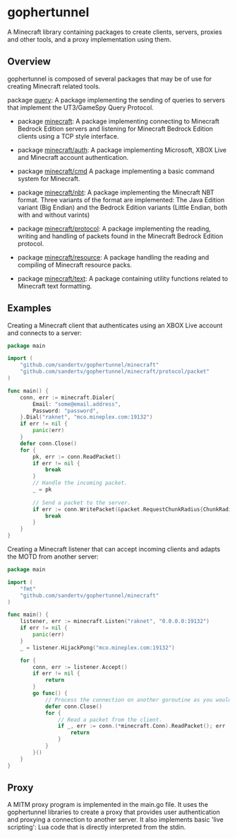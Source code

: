 # gophertunnel
A Minecraft library containing packages to create clients, servers, proxies and other tools, and a proxy implementation using them.

## Overview
gophertunnel is composed of several packages that may be of use for creating Minecraft related tools.

package [query](https://godoc.org/github.com/Sandertv/gophertunnel/query): A package implementing the sending of queries
to servers that implement the UT3/GameSpy Query Protocol.

* package [minecraft](https://godoc.org/github.com/Sandertv/gophertunnel/minecraft): A package implementing connecting
to Minecraft Bedrock Edition servers and listening for Minecraft Bedrock Edition clients using a TCP style interface.

* package [minecraft/auth](https://godoc.org/github.com/Sandertv/gophertunnel/minecraft/auth): A package implementing
Microsoft, XBOX Live and Minecraft account authentication.

* package [minecraft/cmd](https://godoc.org/github.com/Sandertv/gophertunnel/minecraft/cmd) A package implementing a
basic command system for Minecraft.

* package [minecraft/nbt](https://godoc.org/github.com/Sandertv/gophertunnel/minecraft/nbt): A package implementing the
Minecraft NBT format. Three variants of the format are implemented: The Java Edition variant (Big Endian) and
the Bedrock Edition variants (Little Endian, both with and without varints)

* package [minecraft/protocol](https://godoc.org/github.com/Sandertv/gophertunnel/minecraft/protocol): A package
implementing the reading, writing and handling of packets found in the Minecraft Bedrock Edition protocol.

* package [minecraft/resource](https://godoc.org/github.com/Sandertv/gophertunnel/minecraft/resource): A package handling
the reading and compiling of Minecraft resource packs.

* package [minecraft/text](https://godoc.org/github.com/Sandertv/gophertunnel/minecraft/text): A package containing utility
functions related to Minecraft text formatting.

## Examples
Creating a Minecraft client that authenticates using an XBOX Live account and connects to a server:
```go
package main

import (
	"github.com/sandertv/gophertunnel/minecraft"
	"github.com/sandertv/gophertunnel/minecraft/protocol/packet"
)

func main() {
    conn, err := minecraft.Dialer{
        Email: "some@email.address",
        Password: "password",
    }.Dial("raknet", "mco.mineplex.com:19132")
    if err != nil {
        panic(err)
    }
    defer conn.Close()
    for {
    	pk, err := conn.ReadPacket()
    	if err != nil {
    		break
    	}
    	// Handle the incoming packet.
    	_ = pk
    	
    	// Send a packet to the server.
    	if err := conn.WritePacket(&packet.RequestChunkRadius{ChunkRadius: 32}); err != nil {
    		break
    	}
    }
}
```

Creating a Minecraft listener that can accept incoming clients and adapts the MOTD from another server:
```go
package main

import (
	"fmt"
	"github.com/sandertv/gophertunnel/minecraft"
)

func main() {
	listener, err := minecraft.Listen("raknet", "0.0.0.0:19132")
	if err != nil {
		panic(err)
	}
	_ = listener.HijackPong("mco.mineplex.com:19132")

	for {
		conn, err := listener.Accept()
		if err != nil {
			return
		}
		go func() {
			// Process the connection on another goroutine as you would with TCP connections.
			defer conn.Close()
			for {
				// Read a packet from the client.
				if _, err := conn.(*minecraft.Conn).ReadPacket(); err != nil {
					return
				}
			}
		}()
	}
}
```

## Proxy
A MITM proxy program is implemented in the main.go file. It uses the gophertunnel libraries to create a proxy
that provides user authentication and proxying a connection to another server. It also implements basic 'live
scripting': Lua code that is directly interpreted from the stdin.